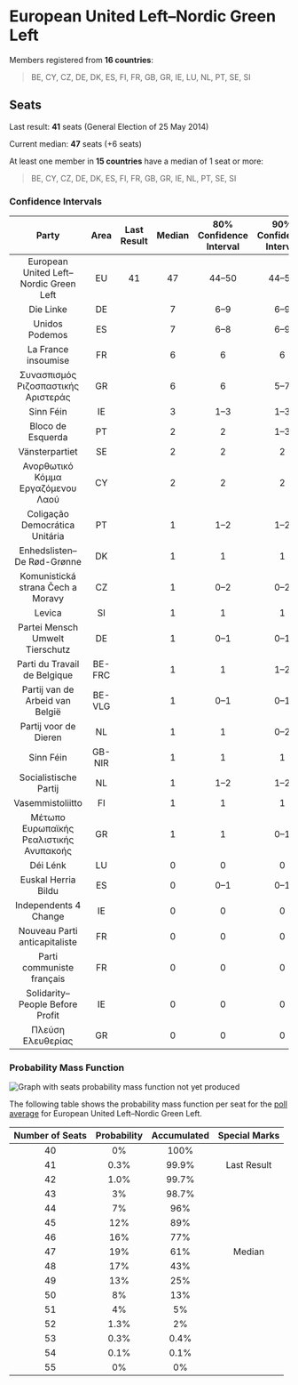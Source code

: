 # European United Left–Nordic Green Left

Members registered from **16 countries**:

> BE, CY, CZ, DE, DK, ES, FI, FR, GB, GR, IE, LU, NL, PT, SE, SI

## Seats

Last result: **41** seats (General Election of 25 May 2014)

Current median: **47** seats (+6 seats)

At least one member in **15 countries** have a median of 1 seat or more:

> BE, CY, CZ, DE, DK, ES, FI, FR, GB, GR, IE, NL, PT, SE, SI

### Confidence Intervals

| Party | Area | Last Result | Median | 80% Confidence Interval | 90% Confidence Interval | 95% Confidence Interval | 99% Confidence Interval |
|:-----:|:----:|:-----------:|:------:|:-----------------------:|:-----------------------:|:-----------------------:|:-----------------------:|
| European United Left–Nordic Green Left | EU | 41 | 47 | 44–50 | 44–51 | 43–51 | 42–52 |
| Die Linke | DE | | 7 | 6–9 | 6–9 | 6–9 | 5–9 |
| Unidos Podemos | ES | | 7 | 6–8 | 6–9 | 6–9 | 6–9 |
| La France insoumise | FR | | 6 | 6 | 6 | 6 | 6 |
| Συνασπισμός Ριζοσπαστικής Αριστεράς | GR | | 6 | 6 | 5–7 | 5–7 | 5–7 |
| Sinn Féin | IE | | 3 | 1–3 | 1–3 | 1–3 | 0–3 |
| Bloco de Esquerda | PT | | 2 | 2 | 1–3 | 1–3 | 1–3 |
| Vänsterpartiet | SE | | 2 | 2 | 2 | 2 | 1–2 |
| Ανορθωτικό Κόμμα Εργαζόμενου Λαού | CY | | 2 | 2 | 2 | 2 | 2 |
| Coligação Democrática Unitária | PT | | 1 | 1–2 | 1–2 | 1–2 | 0–2 |
| Enhedslisten–De Rød-Grønne | DK | | 1 | 1 | 1 | 1 | 0–1 |
| Komunistická strana Čech a Moravy | CZ | | 1 | 0–2 | 0–2 | 0–2 | 0–3 |
| Levica | SI | | 1 | 1 | 1 | 1 | 0–1 |
| Partei Mensch Umwelt Tierschutz | DE | | 1 | 0–1 | 0–1 | 0–1 | 0–1 |
| Parti du Travail de Belgique | BE-FRC | | 1 | 1 | 1–2 | 1–2 | 1–2 |
| Partij van de Arbeid van België | BE-VLG | | 1 | 0–1 | 0–1 | 0–1 | 0–1 |
| Partij voor de Dieren | NL | | 1 | 1 | 0–2 | 0–2 | 0–2 |
| Sinn Féin | GB-NIR | | 1 | 1 | 1 | 1 | 1 |
| Socialistische Partij | NL | | 1 | 1–2 | 1–2 | 1–2 | 1–2 |
| Vasemmistoliitto | FI | | 1 | 1 | 1 | 1 | 1 |
| Μέτωπο Ευρωπαϊκής Ρεαλιστικής Ανυπακοής | GR | | 1 | 1 | 0–1 | 0–1 | 0–1 |
| Déi Lénk | LU | | 0 | 0 | 0 | 0 | 0 |
| Euskal Herria Bildu | ES | | 0 | 0–1 | 0–1 | 0–1 | 0–1 |
| Independents 4 Change | IE | | 0 | 0 | 0 | 0 | 0 |
| Nouveau Parti anticapitaliste | FR | | 0 | 0 | 0 | 0 | 0 |
| Parti communiste français | FR | | 0 | 0 | 0 | 0 | 0 |
| Solidarity–People Before Profit | IE | | 0 | 0 | 0 | 0 | 0 |
| Πλεύση Ελευθερίας | GR | | 0 | 0 | 0 | 0 | 0 |

### Probability Mass Function

![Graph with seats probability mass function not yet produced](average-2019-10-31-seats-pmf-europeanunitedleft–nordicgreenleft.png "Seats Probability Mass Function")

The following table shows the probability mass function per seat for the [poll average](average-2019-10-31.html) for European United Left–Nordic Green Left.

| Number of Seats | Probability | Accumulated | Special Marks |
|:---------------:|:-----------:|:-----------:|:-------------:|
| 40 | 0% | 100% |  |
| 41 | 0.3% | 99.9% | Last Result |
| 42 | 1.0% | 99.7% |  |
| 43 | 3% | 98.7% |  |
| 44 | 7% | 96% |  |
| 45 | 12% | 89% |  |
| 46 | 16% | 77% |  |
| 47 | 19% | 61% | Median |
| 48 | 17% | 43% |  |
| 49 | 13% | 25% |  |
| 50 | 8% | 13% |  |
| 51 | 4% | 5% |  |
| 52 | 1.3% | 2% |  |
| 53 | 0.3% | 0.4% |  |
| 54 | 0.1% | 0.1% |  |
| 55 | 0% | 0% |  |


